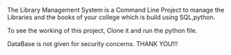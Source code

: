 The Library Management System is a Command Line Project to manage the Libraries and the books of your college which is build using SQL,python.

To see the working of this project, Clone it and run the python file.

DataBase is not given for security concerns.
THANK YOU!!!
